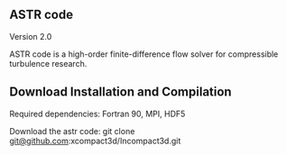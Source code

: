 ## ASTR code 
Version 2.0 

ASTR code is a high-order finite-difference flow solver for compressible turbulence research.

## Download Installation and Compilation
Required dependencies: Fortran 90, MPI, HDF5

Download the astr code:
git clone git@github.com:xcompact3d/Incompact3d.git
